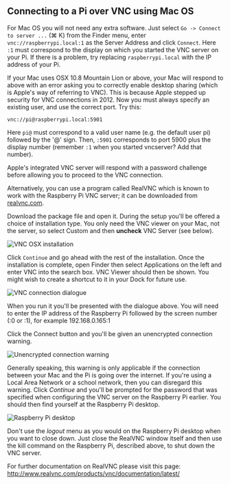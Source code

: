 ## Connecting to a Pi over VNC using Mac OS

For Mac OS you will not need any extra software. Just select ``Go -> Connect to server ...`` (&#8984; K) from the Finder menu, enter ``vnc://raspberrypi.local:1`` as the Server Address and click ``Connect``. Here ``:1`` must correspond to the display on which you started the VNC server on your Pi. If there is a problem, try replacing ``raspberrypi.local`` with the IP address of your Pi.

If your Mac uses OSX 10.8 Mountain Lion or above, your Mac will respond to above with an error asking you to correctly enable desktop sharing (which is Apple's way of referring to VNC). This is because Apple stepped up security for VNC connections in 2012. Now you must always specify an existing user, and use the correct port. Try this:

``vnc://pi@raspberrypi.local:5901``

Here ``pi@`` must correspond to a valid user name (e.g. the default user pi) followed by the '@' sign. Then,  ``:5901`` corresponds to port 5900 plus the display number (remember ``:1`` when you started vncserver? Add that number).

Apple's integrated VNC server will respond with a password challenge before allowing you to proceed to the VNC connection. 

Alternatively, you can use a program called RealVNC which is known to work with the Raspberry Pi VNC server; it can be downloaded from [realvnc.com](http://www.realvnc.com/download/vnc/latest).

Download the package file and open it. During the setup you'll be offered a choice of installation type. You only need the VNC viewer on your Mac, not the server, so select Custom and then **uncheck** VNC Server (see below).

![VNC OSX installation](images/osx/vnc-osx-install.png)

Click `Continue` and go ahead with the rest of the installation. Once the installation is complete, open Finder then select Applications on the left and enter VNC into the search box. VNC Viewer should then be shown. You might wish to create a shortcut to it in your Dock for future use.

![VNC connection dialogue](images/osx/vnc-osx-connect.png)

When you run it you'll be presented with the dialogue above. You will need to enter the IP address of the Raspberry Pi followed by the screen number (:0 or :1), for example 192.168.0.165:1

Click the Connect button and you'll be given an unencrypted connection warning.

![Unencrypted connection warning](images/osx/vnc-osx-warning.png)

Generally speaking, this warning is only applicable if the connection between your Mac and the Pi is going over the internet. If you're using a Local Area Network or a school network, then you can disregard this warning. Click *Continue* and you'll be prompted for the password that was specified when configuring the VNC server on the Raspberry Pi earlier. You should then find yourself at the Raspberry Pi desktop.

![Raspberry Pi desktop](images/osx/vnc-osx-connected.png)

Don't use the *logout* menu as you would on the Raspberry Pi desktop when you want to close down. Just close the RealVNC window itself and then use the kill command on the Raspberry Pi, described above, to shut down the VNC server.

For further documentation on RealVNC please visit this page: http://www.realvnc.com/products/vnc/documentation/latest/
